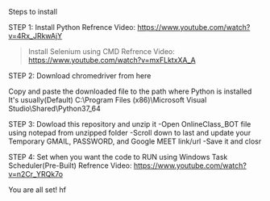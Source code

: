 Steps to install

STEP 1:
  Install Python
        Refrence Video: https://www.youtube.com/watch?v=4Rx_JRkwAjY
  >Install Selenium using CMD
        Refrence Video: https://www.youtube.com/watch?v=mxFLktxXA_A
       
STEP 2:
  Download chromedriver from here
  
  Copy and paste the downloaded file to the path where Python is installed
  It's usually(Default) C:\Program Files (x86)\Microsoft Visual Studio\Shared\Python37_64
  
STEP 3:
   Dowload this repository and unzip it
        -Open OnlineClass_BOT file using notepad from unzipped folder
        -Scroll down to last and update your Temporary GMAIL, PASSWORD, and Google MEET link/url
        -Save it and closr
        
STEP 4:
  Set when you want the code to RUN using Windows Task Scheduler(Pre-Built)
      Refrence Video: https://www.youtube.com/watch?v=n2Cr_YRQk7o
      
You are all set! hf
      
      
  
       
